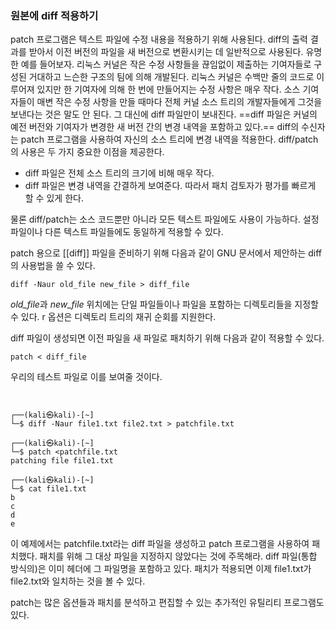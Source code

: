 
### 원본에 diff 적용하기

patch 프로그램은 텍스트 파일에 수정 내용을 적용하기 위해 사용된다. diff의 출력 결과를 받아서 이전 버전의 파일을 새 버전으로 변환시키는 데 일반적으로 사용된다. 유명한 예를 들어보자. 리눅스 커널은 작은 수정 사항들을 끊임없이 제출하는 기여자들로 구성된 거대하고 느슨한 구조의 팀에 의해 개발된다. 리눅스 커널은 수백만 줄의 코드로 이루어져 있지만 한 기여자에 의해 한 번에 만들어지는 수정 사항은 매우 작다. 소스 기여자들이 매변 작은 수정 사항을 만들 때마다 전체 커널 소스 트리의 개발자들에게 그것을 보낸다는 것은 말도 안 된다. 그 대신에 diff 파일만이 보내진다. ==diff 파일은 커널의 예전 버전와 기여자가 변경한 새 버전 간의 변경 내역을 포함하고 있다.== diff의 수신자는 patch 프로그램을 사용하여 자신의 소스 트리에 변경 내역을 적용한다. diff/patch의 사용은 두 가지 중요한 이점을 제공한다.

- diff 파일은 전체 소스 트리의 크기에 비해 매우 작다.
- diff 파일은 변경 내역을 간결하게 보여준다. 따라서 패치 검토자가 평가를 빠르게 할 수 있게 한다.

물론 diff/patch는 소스 코드뿐만 아니라 모든 텍스트 파일에도 사용이 가능하다. 설정 파일이나 다른 텍스트 파일들에도 동일하게 적용할 수 있다.

patch 용으로 [[diff]] 파일을 준비하기 위해 다음과 같이 GNU 문서에서 제안하는 diff의 사용법을 쓸 수 있다.

`diff -Naur old_file new_file > diff_file`

*old_file*과 *new_file* 위치에는 단일 파일들이나 파일을 포함하는 디렉토리들을 지정할 수 있다. r 옵션은 디렉토리 트리의 재귀 순회를 지원한다.

diff 파일이 생성되면 이전 파일을 새 파일로 패치하기 위해 다음과 같이 적용할 수 있다.

`patch < diff_file`

우리의 테스트 파일로 이를 보여줄 것이다.

``` shell 

                                                                                                                   
┌──(kali㉿kali)-[~]
└─$ diff -Naur file1.txt file2.txt > patchfile.txt 
                                                                                                                   
┌──(kali㉿kali)-[~]
└─$ patch <patchfile.txt                                                
patching file file1.txt
                                                                                                                   
┌──(kali㉿kali)-[~]
└─$ cat file1.txt               
b
c
d
e

```

이 예제에서는 patchfile.txt라는 diff 파일을 생성하고 patch 프로그램을 사용하여 패치했다. 패치를 위해 그 대상 파일을 지정하지 않았다는 것에 주목해라. diff 파일(통합 방식의)은 이미 헤더에 그 파일명을 포함하고 있다. 패치가 적용되면 이제 file1.txt가 file2.txt와 일치하는 것을 볼 수 있다.

patch는 많은 옵션들과 패치를 분석하고 편집할 수 있는 추가적인 유틸리티 프로그램도 있다.